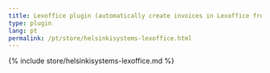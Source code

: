 ```yaml
---
title: Lexoffice plugin (automatically create invoices in Lexoffice from Kimai invoices)
type: plugin
lang: pt
permalink: /pt/store/helsinkisystems-lexoffice.html
---
```


{% include store/helsinkisystems-lexoffice.md %}